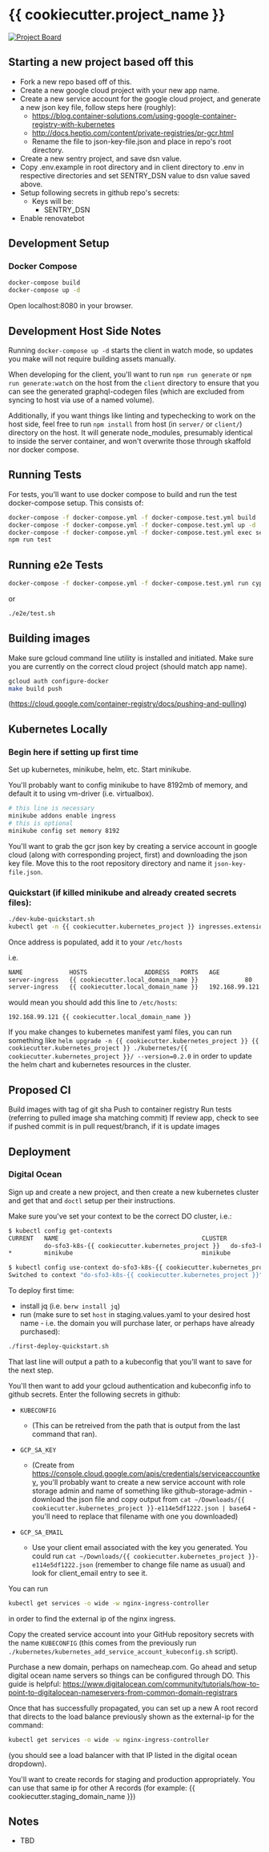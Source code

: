 # {{ cookiecutter.project_name }}
[![Project Board](https://img.shields.io/badge/project%20board-%20-green.svg)](https://github.com/mcabrams/graphql-django-apollo-starter/projects/1)

## Starting a new project based off this

- Fork a new repo based off of this.
- Create a new google cloud project with your new app name.
- Create a new service account for the google cloud project, and generate a new
json key file, follow steps here (roughly):
  - https://blog.container-solutions.com/using-google-container-registry-with-kubernetes
  - http://docs.heptio.com/content/private-registries/pr-gcr.html
  - Rename the file to json-key-file.json and place in repo's root directory.
- Create a new sentry project, and save dsn value.
- Copy .env.example in root directory and in client directory to .env in
respective directories and set SENTRY_DSN value to dsn value saved above.
- Setup following secrets in github repo's secrets:
    - Keys will be:
      - SENTRY_DSN
- Enable renovatebot

## Development Setup

### Docker Compose

```sh
docker-compose build
docker-compose up -d
```

Open localhost:8080 in your browser.

## Development Host Side Notes

Running `docker-compose up -d` starts the client in watch mode, so updates you make will not require building assets manually.

When developing for the client, you'll want to run `npm run generate` or `npm run generate:watch` on the host from the `client` directory to ensure that you can see the generated graphql-codegen files (which are excluded from syncing to host via use of a named volume).

Additionally, if you want things like linting and typechecking to work on the host side, feel free to run `npm install` from host (in `server/` or `client/`) directory on the host.  It will generate node_modules, presumably identical to inside the server container, and won't overwrite those through skaffold nor docker compose.

## Running Tests
For tests, you'll want to use docker compose to build and run the test docker-compose
setup.  This consists of:

```sh
docker-compose -f docker-compose.yml -f docker-compose.test.yml build
docker-compose -f docker-compose.yml -f docker-compose.test.yml up -d
docker-compose -f docker-compose.yml -f docker-compose.test.yml exec server-test /bin/sh
npm run test
```

## Running e2e Tests

```sh
docker-compose -f docker-compose.yml -f docker-compose.test.yml run cypress cypress run
```

or

```sh
./e2e/test.sh
```

## Building images

Make sure gcloud command line utility is installed and initiated. Make sure
you are currently on the correct cloud project (should match app name).

```sh
gcloud auth configure-docker
make build push
```
(https://cloud.google.com/container-registry/docs/pushing-and-pulling)


## Kubernetes Locally

### Begin here if setting up first time

Set up kubernetes, minikube, helm, etc.  Start minikube.

You'll probably want to config minikube to have 8192mb of memory, and
default it to using vm-driver (i.e. virtualbox).

```sh
# this line is necessary
minikube addons enable ingress
# this is optional
minikube config set memory 8192
```

You'll want to grab the gcr json key by creating a service account in google
cloud (along with corresponding project, first) and downloading the json key
file.  Move this to the root repository directory and name it
`json-key-file.json`.

### Quickstart (if killed minikube and already created secrets files):

```sh
./dev-kube-quickstart.sh
kubectl get -n {{ cookiecutter.kubernetes_project }} ingresses.extensions -w
```

Once address is populated, add it to your `/etc/hosts`

i.e.

```sh
NAME             HOSTS                ADDRESS   PORTS   AGE
server-ingress   {{ cookiecutter.local_domain_name }}             80      12s
server-ingress   {{ cookiecutter.local_domain_name }}   192.168.99.121   80      33s
```

would mean you should add this line to `/etc/hosts`:

```
192.168.99.121 {{ cookiecutter.local_domain_name }}
```

If you make changes to kubernetes manifest yaml files, you can run something like
`helm upgrade -n {{ cookiecutter.kubernetes_project }} {{ cookiecutter.kubernetes_project }} ./kubernetes/{{ cookiecutter.kubernetes_project }}/ --version=0.2.0`
in order to update the helm chart and kubernetes resources in the cluster.

## Proposed CI

Build images with tag of git sha
Push to container registry
Run tests (referring to pulled image sha matching commit)
If review app, check to see if pushed commit is in pull request/branch, if it is
update images

## Deployment
### Digital Ocean

Sign up and create a new project, and then create a new kubernetes cluster and
get that and `doctl` setup per their instructions.

Make sure you've set your context to be the correct DO cluster, i.e.:

```sh
$ kubectl config get-contexts
CURRENT   NAME                                        CLUSTER                                     AUTHINFO                                          NAMESPACE
          do-sfo3-k8s-{{ cookiecutter.kubernetes_project }}   do-sfo3-k8s-{{ cookiecutter.kubernetes_project}}   do-sfo3-k8s-{{ cookiecutter.kubernetes_project }}-admin
*         minikube                                    minikube                                    minikube

$ kubectl config use-context do-sfo3-k8s-{{ cookiecutter.kubernetes_project }}
Switched to context "do-sfo3-k8s-{{ cookiecutter.kubernetes_project }}".
```

To deploy first time:
- install jq (i.e. `berw install jq`)
- run (make sure to set `host` in staging.values.yaml to
your desired host name - i.e. the domain you will purchase later, or perhaps
have already purchased):
```sh
./first-deploy-quickstart.sh
```

That last line will output a path to a kubeconfig that you'll want to save
for the next step.

You'll then want to add your gcloud authentication and kubeconfig info to github
secrets.  Enter the following secrets in github:

- `KUBECONFIG`
  - (This can be retreived from the path that is output from the last command
      that ran).

- `GCP_SA_KEY`
  - (Create from
      https://console.cloud.google.com/apis/credentials/serviceaccountkey,
      you'll probably want to create a new service account with role storage admin
      and name of something like github-storage-admin -
      download the json file and copy output from `cat
      ~/Downloads/{{ cookiecutter.kubernetes_project }}-e114e5df1222.json | base64` -
      you'll need to replace that filename with one you downloaded)

- `GCP_SA_EMAIL`
  - Use your client email associated with the key you generated. You could run
  `cat ~/Downloads/{{ cookiecutter.kubernetes_project }}-e114e5df1222.json` (remember
  to change file name as usual) and look for client_email entry to see it.

You can run

```sh
kubectl get services -o wide -w nginx-ingress-controller
```

in order to find the external ip of the nginx ingress.

Copy the created service account into your GitHub repository secrets with the
name `KUBECONFIG` (this comes from the previously run `./kubernetes/kubernetes_add_service_account_kubeconfig.sh` script).

Purchase a new domain, perhaps on namecheap.com.  Go ahead and setup digital ocean
name servers so things can be configured through DO.  This guide is helpful:
https://www.digitalocean.com/community/tutorials/how-to-point-to-digitalocean-nameservers-from-common-domain-registrars

Once that has successfully propagated, you can set up a new A root record that
directs to the load balance previously shown as the external-ip for the command:
```sh
kubectl get services -o wide -w nginx-ingress-controller
```
(you should see a load balancer with that IP listed in the digital ocean dropdown).

You'll want to create records for staging and production appropriately.
You can use that same ip for other A records (for example: {{ cookiecutter.staging_domain_name }})

## Notes
- TBD

